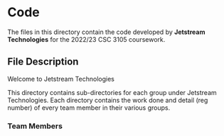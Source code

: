 # Code
The files in this directory contain the code developed by **Jetstream Technologies** for the 2022/23 CSC 3105 coursework.

## File Description

Welcome to Jetstream Technologies

This directory contains sub-directories for each group under Jetstream Technologies.
Each directory contains the work done and detail (reg number) of every team member in their various groups.

### Team Members

